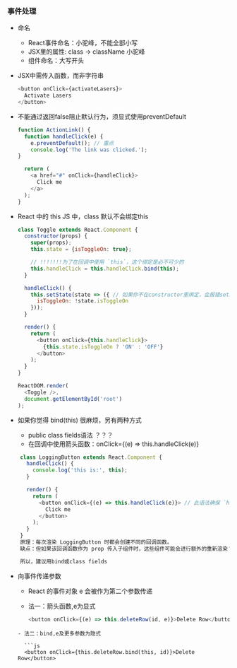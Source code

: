 ### 事件处理
- 命名
  - React事件命名：小驼峰，不能全部小写
  - JSX里的属性: class -> className 小驼峰
  - 组件命名：大写开头
- JSX中需传入函数，而非字符串

  ```js
  <button onClick={activateLasers}>
    Activate Lasers
  </button>
  ```
- 不能通过返回false阻止默认行为，须显式使用preventDefault

  ```js
  function ActionLink() {
    function handleClick(e) {
      e.preventDefault(); // 重点
      console.log('The link was clicked.');
  }
  
    return (
      <a href="#" onClick={handleClick}>
        Click me
      </a>
    );
  }
  ```
- React 中的 this
  JS 中，class 默认不会绑定this

  ```js
  class Toggle extends React.Component {
    constructor(props) {
      super(props);
      this.state = {isToggleOn: true};
  
      // !!!!!!!为了在回调中使用 `this`，这个绑定是必不可少的
      this.handleClick = this.handleClick.bind(this);
    }
  
    handleClick() {
      this.setState(state => ({ // 如果你不在constructor里绑定，会报错setState是undefined
        isToggleOn: !state.isToggleOn
      }));
    }
  
    render() {
      return (
        <button onClick={this.handleClick}>
          {this.state.isToggleOn ? 'ON' : 'OFF'}
        </button>
      );
    }
  }
  
  ReactDOM.render(
    <Toggle />,
    document.getElementById('root')
  );
  ```

- 如果你觉得 bind(this) 很麻烦，另有两种方式
  - public class fields语法 ？？？
  - 在回调中使用箭头函数：onClick={(e) => this.handleClick(e)}


```js
    class LoggingButton extends React.Component {
      handleClick() {
        console.log('this is:', this);
      }

      render() {
        return (
          <button onClick={(e) => this.handleClick(e)}> // 此语法确保 `handleClick` 内的 `this` 已被绑定。
            Click me
          </button>
        );
      }
    }
    原理：每次渲染 LoggingButton 时都会创建不同的回调函数。
    缺点：但如果该回调函数作为 prop 传入子组件时，这些组件可能会进行额外的重新渲染？？？

    所以，建议用bind或class fields
```
- 向事件传递参数
  - React 的事件对象 e 会被作为第二个参数传递
  - 法一：箭头函数,e为显式

    ```js
    <button onClick={(e) => this.deleteRow(id, e)}>Delete Row</button>
  ```
  - 法二：bind,e及更多参数为隐式
  
    ```js
    <button onClick={this.deleteRow.bind(this, id)}>Delete Row</button>
    ```